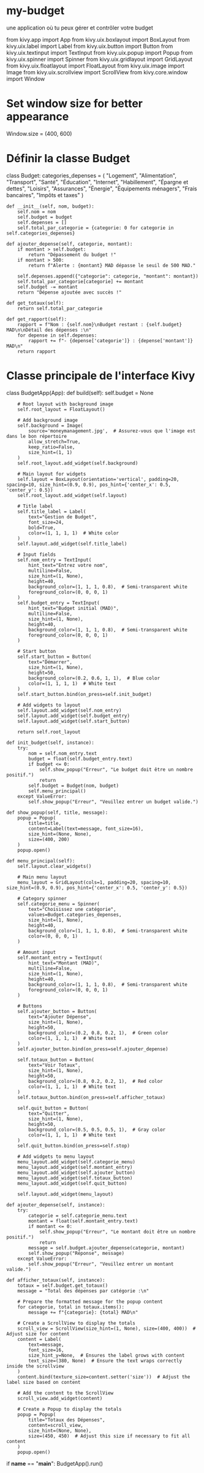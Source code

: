 # my-budget
une application où tu peux gérer et contrôler votre budget 

from kivy.app import App
from kivy.uix.boxlayout import BoxLayout
from kivy.uix.label import Label
from kivy.uix.button import Button
from kivy.uix.textinput import TextInput
from kivy.uix.popup import Popup
from kivy.uix.spinner import Spinner
from kivy.uix.gridlayout import GridLayout
from kivy.uix.floatlayout import FloatLayout
from kivy.uix.image import Image
from kivy.uix.scrollview import ScrollView
from kivy.core.window import Window

# Set window size for better appearance
Window.size = (400, 600)

# Définir la classe Budget
class Budget:
    categories_depenses = (
        "Logement", "Alimentation", "Transport", "Santé", "Éducation",
        "Internet", "Habillement", "Épargne et dettes", "Loisirs",
        "Assurances", "Énergie", "Équipements ménagers", "Frais bancaires", "Impôts et taxes"
    )

    def __init__(self, nom, budget):
        self.nom = nom
        self.budget = budget
        self.depenses = []
        self.total_par_categorie = {categorie: 0 for categorie in self.categories_depenses}

    def ajouter_depense(self, categorie, montant):
        if montant > self.budget:
            return "Dépassement du budget !"
        if montant > 500:
            return f"Alerte : {montant} MAD dépasse le seuil de 500 MAD."
        
        self.depenses.append({"categorie": categorie, "montant": montant})
        self.total_par_categorie[categorie] += montant
        self.budget -= montant
        return "Dépense ajoutée avec succès !"

    def get_totaux(self):
        return self.total_par_categorie

    def get_rapport(self):
        rapport = f"Nom : {self.nom}\nBudget restant : {self.budget} MAD\n\nDétail des dépenses :\n"
        for depense in self.depenses:
            rapport += f"- {depense['categorie']} : {depense['montant']} MAD\n"
        return rapport


# Classe principale de l'interface Kivy
class BudgetApp(App):
    def build(self):
        self.budget = None

        # Root layout with background image
        self.root_layout = FloatLayout()

        # Add background image
        self.background = Image(
            source='moneymanagement.jpg',  # Assurez-vous que l'image est dans le bon répertoire
            allow_stretch=True,
            keep_ratio=False,
            size_hint=(1, 1)
        )
        self.root_layout.add_widget(self.background)

        # Main layout for widgets
        self.layout = BoxLayout(orientation='vertical', padding=20, spacing=10, size_hint=(0.9, 0.9), pos_hint={'center_x': 0.5, 'center_y': 0.5})
        self.root_layout.add_widget(self.layout)

        # Title label
        self.title_label = Label(
            text="Gestion de Budget",
            font_size=24,
            bold=True,
            color=(1, 1, 1, 1)  # White color
        )
        self.layout.add_widget(self.title_label)

        # Input fields
        self.nom_entry = TextInput(
            hint_text="Entrez votre nom",
            multiline=False,
            size_hint=(1, None),
            height=40,
            background_color=(1, 1, 1, 0.8),  # Semi-transparent white
            foreground_color=(0, 0, 0, 1)
        )
        self.budget_entry = TextInput(
            hint_text="Budget initial (MAD)",
            multiline=False,
            size_hint=(1, None),
            height=40,
            background_color=(1, 1, 1, 0.8),  # Semi-transparent white
            foreground_color=(0, 0, 0, 1)
        )

        # Start button
        self.start_button = Button(
            text="Démarrer",
            size_hint=(1, None),
            height=50,
            background_color=(0.2, 0.6, 1, 1),  # Blue color
            color=(1, 1, 1, 1)  # White text
        )
        self.start_button.bind(on_press=self.init_budget)

        # Add widgets to layout
        self.layout.add_widget(self.nom_entry)
        self.layout.add_widget(self.budget_entry)
        self.layout.add_widget(self.start_button)

        return self.root_layout

    def init_budget(self, instance):
        try:
            nom = self.nom_entry.text
            budget = float(self.budget_entry.text)
            if budget <= 0:
                self.show_popup("Erreur", "Le budget doit être un nombre positif.")
                return
            self.budget = Budget(nom, budget)
            self.menu_principal()
        except ValueError:
            self.show_popup("Erreur", "Veuillez entrer un budget valide.")

    def show_popup(self, title, message):
        popup = Popup(
            title=title,
            content=Label(text=message, font_size=16),
            size_hint=(None, None),
            size=(400, 200)
        )
        popup.open()

    def menu_principal(self):
        self.layout.clear_widgets()

        # Main menu layout
        menu_layout = GridLayout(cols=1, padding=20, spacing=10, size_hint=(0.9, 0.9), pos_hint={'center_x': 0.5, 'center_y': 0.5})

        # Category spinner
        self.categorie_menu = Spinner(
            text="Choisissez une catégorie",
            values=Budget.categories_depenses,
            size_hint=(1, None),
            height=40,
            background_color=(1, 1, 1, 0.8),  # Semi-transparent white
            color=(0, 0, 0, 1)
        )

        # Amount input
        self.montant_entry = TextInput(
            hint_text="Montant (MAD)",
            multiline=False,
            size_hint=(1, None),
            height=40,
            background_color=(1, 1, 1, 0.8),  # Semi-transparent white
            foreground_color=(0, 0, 0, 1)
        )

        # Buttons
        self.ajouter_button = Button(
            text="Ajouter Dépense",
            size_hint=(1, None),
            height=50,
            background_color=(0.2, 0.8, 0.2, 1),  # Green color
            color=(1, 1, 1, 1)  # White text
        )
        self.ajouter_button.bind(on_press=self.ajouter_depense)

        self.totaux_button = Button(
            text="Voir Totaux",
            size_hint=(1, None),
            height=50,
            background_color=(0.8, 0.2, 0.2, 1),  # Red color
            color=(1, 1, 1, 1)  # White text
        )
        self.totaux_button.bind(on_press=self.afficher_totaux)

        self.quit_button = Button(
            text="Quitter",
            size_hint=(1, None),
            height=50,
            background_color=(0.5, 0.5, 0.5, 1),  # Gray color
            color=(1, 1, 1, 1)  # White text
        )
        self.quit_button.bind(on_press=self.stop)

        # Add widgets to menu layout
        menu_layout.add_widget(self.categorie_menu)
        menu_layout.add_widget(self.montant_entry)
        menu_layout.add_widget(self.ajouter_button)
        menu_layout.add_widget(self.totaux_button)
        menu_layout.add_widget(self.quit_button)

        self.layout.add_widget(menu_layout)

    def ajouter_depense(self, instance):
        try:
            categorie = self.categorie_menu.text
            montant = float(self.montant_entry.text)
            if montant <= 0:
                self.show_popup("Erreur", "Le montant doit être un nombre positif.")
                return
            message = self.budget.ajouter_depense(categorie, montant)
            self.show_popup("Réponse", message)
        except ValueError:
            self.show_popup("Erreur", "Veuillez entrer un montant valide.")

    def afficher_totaux(self, instance):
        totaux = self.budget.get_totaux()
        message = "Total des dépenses par catégorie :\n"
        
        # Prepare the formatted message for the popup content
        for categorie, total in totaux.items():
            message += f"{categorie}: {total} MAD\n"

        # Create a ScrollView to display the totals
        scroll_view = ScrollView(size_hint=(1, None), size=(400, 400))  # Adjust size for content
        content = Label(
            text=message,
            font_size=16,
            size_hint_y=None,  # Ensures the label grows with content
            text_size=(380, None)  # Ensure the text wraps correctly inside the scrollview
        )
        content.bind(texture_size=content.setter('size'))  # Adjust the label size based on content

        # Add the content to the ScrollView
        scroll_view.add_widget(content)

        # Create a Popup to display the totals
        popup = Popup(
            title="Totaux des Dépenses",
            content=scroll_view,
            size_hint=(None, None),
            size=(450, 450)  # Adjust this size if necessary to fit all content
        )
        popup.open()


if __name__ == "__main__":
    BudgetApp().run()

